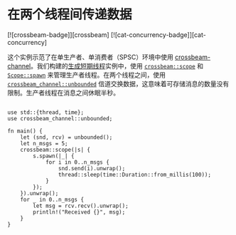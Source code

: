 # 在两个线程间传递数据

<!--
> [concurrency/thread/crossbeam-spsc.md](https://github.com/rust-lang-nursery/rust-cookbook/blob/master/src/concurrency/thread/crossbeam-spsc.md)
> <br />
> commit b61c8e588ad8445de36cd5f28e99232b5f858a41 - 2020.06.01
-->

[![crossbeam-badge]][crossbeam] [![cat-concurrency-badge]][cat-concurrency]

这个实例示范了在单生产者、单消费者（SPSC）环境中使用 [crossbeam-channel]。我们构建的[生成短期线程][ex-crossbeam-spawn]实例中，使用 [`crossbeam::scope`] 和 [`Scope::spawn`] 来管理生产者线程。在两个线程之间，使用 [`crossbeam_channel::unbounded`] 信道交换数据，这意味着可存储消息的数量没有限制。生产者线程在消息之间休眠半秒。

```rust,edition2018

use std::{thread, time};
use crossbeam_channel::unbounded;

fn main() {
    let (snd, rcv) = unbounded();
    let n_msgs = 5;
    crossbeam::scope(|s| {
        s.spawn(|_| {
            for i in 0..n_msgs {
                snd.send(i).unwrap();
                thread::sleep(time::Duration::from_millis(100));
            }
        });
    }).unwrap();
    for _ in 0..n_msgs {
        let msg = rcv.recv().unwrap();
        println!("Received {}", msg);
    }
}
```

[crossbeam-channel]: https://docs.rs/crate/crossbeam-channel/
[ex-crossbeam-spawn]: concurrency/threads.md#生成短期线程
[`crossbeam::scope`]: https://docs.rs/crossbeam/*/crossbeam/fn.scope.html
[`Scope::spawn`]: https://docs.rs/crossbeam/*/crossbeam/thread/struct.Scope.html#method.spawn
[`crossbeam_channel::unbounded`]: https://docs.rs/crossbeam-channel/*/crossbeam_channel/fn.unbounded.html
